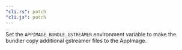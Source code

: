 ```yaml
---
"cli.rs": patch
"cli.js": patch
---
```


Set the `APPIMAGE_BUNDLE_GSTREAMER` environment variable to make the bundler copy additional gstreamer files to the AppImage.